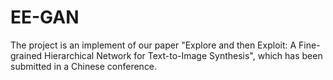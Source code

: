 # EE-GAN

The project is an implement of our paper "Explore and then Exploit: A Fine-grained Hierarchical Network for Text-to-Image Synthesis", which has been submitted 
in a Chinese conference. 
